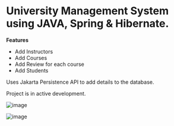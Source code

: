# University Management System using JAVA, Spring & Hibernate.

**Features**
* Add Instructors
* Add Courses
* Add Review for each course
* Add Students

Uses Jakarta Persistence API to add details to the database.

Project is in active development.


![image](https://github.com/rishabhsdev/JAVA-Spring-LMS/assets/56164824/dbf339fd-73d3-40af-9093-8986d1da0556)

![image](https://github.com/rishabhsdev/JAVA-Spring-LMS/assets/56164824/89bb5c37-5ae3-4fc7-9842-f5882f6fd0f6)

